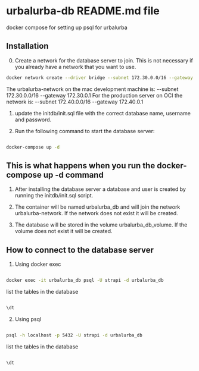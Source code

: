 # urbalurba-db README.md file
docker compose for setting up psql for urbalurba




## Installation

0. Create a network for the database server to join. This is not necessary if you already have a network that you want to use.

```bash
docker network create --driver bridge --subnet 172.30.0.0/16 --gateway 172.30.0.1 urbalurba-network
```

The urbalurba-network on the mac development machine is: --subnet 172.30.0.0/16 --gateway 172.30.0.1
For the production server on OCI the network is: --subnet 172.40.0.0/16 --gateway 172.40.0.1

1. update the initdb/init.sql file with the correct database name, username and password.

2. Run the following command to start the database server:
```bash

docker-compose up -d

```

## This is what happens when you run the docker-compose up -d command

1. After installing the database server a database and user is created by running the initdb/init.sql script.

2. The container will be named urbalurba_db and will join the network urbalurba-network. If the network does not exist it will be created.

3. The database will be stored in the volume urbalurba_db_volume. If the volume does not exist it will be created.


## How to connect to the database server

1. Using docker exec

```bash

docker exec -it urbalurba_db psql -U strapi -d urbalurba_db

```

list the tables in the database

```bash

\dt

```

2. Using psql

```bash

psql -h localhost -p 5432 -U strapi -d urbalurba_db

```

list the tables in the database

```bash

\dt

```
